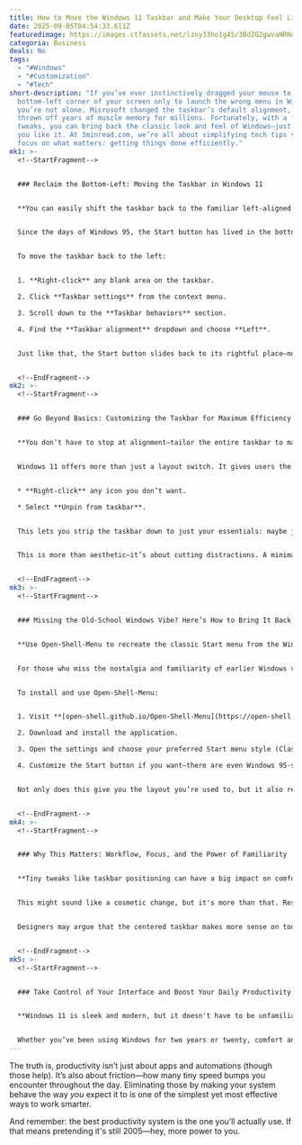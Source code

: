 ```yaml
---
title: How to Move the Windows 11 Taskbar and Make Your Desktop Feel Like Home Again
date: 2025-09-05T04:54:33.611Z
featuredimage: https://images.ctfassets.net/lzny33ho1g45/3BdZG2gwvaNRNqwv3LXkfR/e5b44800476a7fc5e4a0266f435bc009/Windows.jpg?fm=avif&q=31&fit=thumb&w=1520&h=760
categoria: Business
deals: No
tags:
  - "#Windows"
  - "#Customization"
  - "#Tech"
short-description: "If you’ve ever instinctively dragged your mouse to the
  bottom-left corner of your screen only to launch the wrong menu in Windows 11,
  you’re not alone. Microsoft changed the taskbar’s default alignment, and it’s
  thrown off years of muscle memory for millions. Fortunately, with a few quick
  tweaks, you can bring back the classic look and feel of Windows—just the way
  you like it. At 3minread.com, we’re all about simplifying tech tips so you can
  focus on what matters: getting things done efficiently."
mk1: >-
  <!--StartFragment-->


  ### Reclaim the Bottom-Left: Moving the Taskbar in Windows 11


  **You can easily shift the taskbar back to the familiar left-aligned position with a few clicks.**


  Since the days of Windows 95, the Start button has lived in the bottom-left corner of your screen. With the release of Windows 11, Microsoft moved it to the center, disrupting a layout that millions of users had grown comfortable with. While it may be a cleaner and more modern design, it’s also a source of frustration for long-time Windows users.


  To move the taskbar back to the left:


  1. **Right-click** any blank area on the taskbar.

  2. Click **Taskbar settings** from the context menu.

  3. Scroll down to the **Taskbar behaviors** section.

  4. Find the **Taskbar alignment** dropdown and choose **Left**.


  Just like that, the Start button slides back to its rightful place—no registry hacks, no third-party tools required. It’s a small change that can dramatically improve your workflow if you're used to the old layout.


  <!--EndFragment-->
mk2: >-
  <!--StartFragment-->


  ### Go Beyond Basics: Customizing the Taskbar for Maximum Efficiency


  **You don’t have to stop at alignment—tailor the entire taskbar to match how you work.**


  Windows 11 offers more than just a layout switch. It gives users the flexibility to fine-tune what appears on the taskbar. If you’re tired of unnecessary clutter—like the News and Interests widget or apps you never click—here’s how to clean it up:


  * **Right-click** any icon you don’t want.

  * Select **Unpin from taskbar**.


  This lets you strip the taskbar down to just your essentials: maybe just File Explorer, Edge or Chrome, and a few productivity apps. You can also adjust which system tray icons are visible and which notifications show up.


  This is more than aesthetic—it’s about cutting distractions. A minimalist taskbar can boost your focus and reduce mental load, especially if you're juggling multiple projects or jumping between applications.


  <!--EndFragment-->
mk3: >-
  <!--StartFragment-->


  ### Missing the Old-School Windows Vibe? Here’s How to Bring It Back


  **Use Open-Shell-Menu to recreate the classic Start menu from the Windows 95, XP, or 7 era.**


  For those who miss the nostalgia and familiarity of earlier Windows versions, there's good news. A free and open-source app called **Open-Shell-Menu** (formerly known as Classic Shell) lets you bring back retro Start menus, complete with vintage icons and layout.


  To install and use Open-Shell-Menu:


  1. Visit **[open-shell.github.io/Open-Shell-Menu](https://open-shell.github.io/Open-Shell-Menu/?utm_source=chatgpt.com)**.

  2. Download and install the application.

  3. Open the settings and choose your preferred Start menu style (Classic, Two Columns, or Windows 7).

  4. Customize the Start button if you want—there are even Windows 95-style buttons available.


  Not only does this give you the layout you’re used to, but it also reduces the learning curve if you’ve recently upgraded to Windows 11 and still feel out of place. Plus, for those who use their desktops for serious work, the muscle-memory consistency can be a game-changer.


  <!--EndFragment-->
mk4: >-
  <!--StartFragment-->


  ### Why This Matters: Workflow, Focus, and the Power of Familiarity


  **Tiny tweaks like taskbar positioning can have a big impact on comfort and cognitive performance.**


  This might sound like a cosmetic change, but it's more than that. Research into user interface design consistently shows that even slight disruptions to familiar patterns can increase cognitive load and reduce efficiency. If your hand instinctively moves to the bottom-left to open apps, and now it doesn't work as expected, that adds up—especially if you work on your computer eight hours a day.


  Designers may argue that the centered taskbar makes more sense on today’s widescreen monitors. And they’re not wrong. But productivity isn’t always about what's theoretically optimal—it’s about what’s second nature to *you*. Customizing the taskbar so it feels intuitive means fewer interruptions, quicker access to tools, and less time spent adjusting to change.


  <!--EndFragment-->
mk5: >-
  <!--StartFragment-->


  ### Take Control of Your Interface and Boost Your Daily Productivity


  **Windows 11 is sleek and modern, but it doesn't have to be unfamiliar—customize it to match your habits.**


  Whether you’ve been using Windows for two years or twenty, comfort and consistency are key to an efficient workflow. By moving your taskbar to the left, unpinning unneeded icons, and using tools like Open-Shell-Menu, you’re reclaiming control of your interface—and, by extension, your time.
---
```

The truth is, productivity isn’t just about apps and automations (though those help). It’s also about friction—how many tiny speed bumps you encounter throughout the day. Eliminating those by making your system behave the way *you* expect it to is one of the simplest yet most effective ways to work smarter.

And remember: the best productivity system is the one you’ll actually use. If that means pretending it's still 2005—hey, more power to you.

<!--EndFragment-->